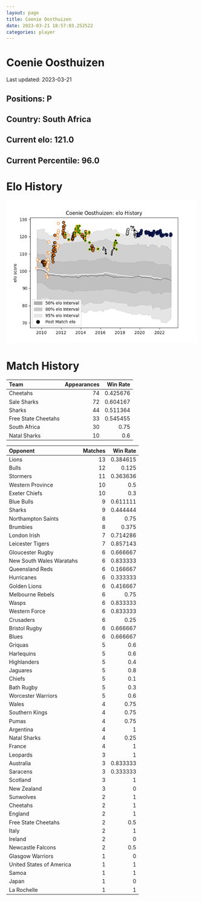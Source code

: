 ```yaml
---  
layout: page  
title: Coenie Oosthuizen  
date: 2023-03-21 18:57:03.252522  
categories: player  
---
```

# Coenie Oosthuizen


Last updated: 2023-03-21
## Positions: P

## Country: South Africa

## Current elo: 121.0

## Current Percentile: 96.0

# Elo History


![elo history](history_CoenieOosthuizen.png)
# Match History


| Team                |   Appearances |   Win Rate |
|:--------------------|--------------:|-----------:|
| Cheetahs            |            74 |   0.425676 |
| Sale Sharks         |            72 |   0.604167 |
| Sharks              |            44 |   0.511364 |
| Free State Cheetahs |            33 |   0.545455 |
| South Africa        |            30 |   0.75     |
| Natal Sharks        |            10 |   0.6      |

| Opponent                 |   Matches |   Win Rate |
|:-------------------------|----------:|-----------:|
| Lions                    |        13 |   0.384615 |
| Bulls                    |        12 |   0.125    |
| Stormers                 |        11 |   0.363636 |
| Western Province         |        10 |   0.5      |
| Exeter Chiefs            |        10 |   0.3      |
| Blue Bulls               |         9 |   0.611111 |
| Sharks                   |         9 |   0.444444 |
| Northampton Saints       |         8 |   0.75     |
| Brumbies                 |         8 |   0.375    |
| London Irish             |         7 |   0.714286 |
| Leicester Tigers         |         7 |   0.857143 |
| Gloucester Rugby         |         6 |   0.666667 |
| New South Wales Waratahs |         6 |   0.833333 |
| Queensland Reds          |         6 |   0.166667 |
| Hurricanes               |         6 |   0.333333 |
| Golden Lions             |         6 |   0.416667 |
| Melbourne Rebels         |         6 |   0.75     |
| Wasps                    |         6 |   0.833333 |
| Western Force            |         6 |   0.833333 |
| Crusaders                |         6 |   0.25     |
| Bristol Rugby            |         6 |   0.666667 |
| Blues                    |         6 |   0.666667 |
| Griquas                  |         5 |   0.6      |
| Harlequins               |         5 |   0.6      |
| Highlanders              |         5 |   0.4      |
| Jaguares                 |         5 |   0.8      |
| Chiefs                   |         5 |   0.1      |
| Bath Rugby               |         5 |   0.3      |
| Worcester Warriors       |         5 |   0.6      |
| Wales                    |         4 |   0.75     |
| Southern Kings           |         4 |   0.75     |
| Pumas                    |         4 |   0.75     |
| Argentina                |         4 |   1        |
| Natal Sharks             |         4 |   0.25     |
| France                   |         4 |   1        |
| Leopards                 |         3 |   1        |
| Australia                |         3 |   0.833333 |
| Saracens                 |         3 |   0.333333 |
| Scotland                 |         3 |   1        |
| New Zealand              |         3 |   0        |
| Sunwolves                |         2 |   1        |
| Cheetahs                 |         2 |   1        |
| England                  |         2 |   1        |
| Free State Cheetahs      |         2 |   0.5      |
| Italy                    |         2 |   1        |
| Ireland                  |         2 |   0        |
| Newcastle Falcons        |         2 |   0.5      |
| Glasgow Warriors         |         1 |   0        |
| United States of America |         1 |   1        |
| Samoa                    |         1 |   1        |
| Japan                    |         1 |   0        |
| La Rochelle              |         1 |   1        |